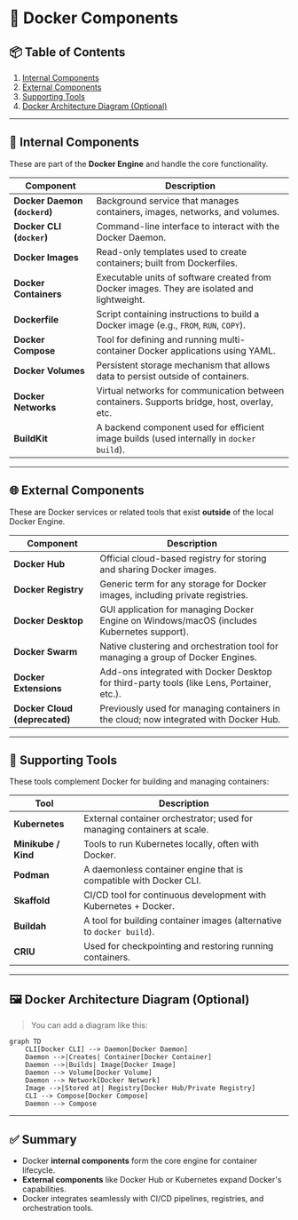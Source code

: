 
# 🐳 Docker Components

## 📦 Table of Contents

1. [Internal Components](#-internal-components)
2. [External Components](#-external-components)
3. [Supporting Tools](#-supporting-tools)
4. [Docker Architecture Diagram (Optional)](#-docker-architecture-diagram)

---

## 🔧 Internal Components

These are part of the **Docker Engine** and handle the core functionality.

| Component | Description |
|----------|-------------|
| **Docker Daemon (`dockerd`)** | Background service that manages containers, images, networks, and volumes. |
| **Docker CLI (`docker`)** | Command-line interface to interact with the Docker Daemon. |
| **Docker Images** | Read-only templates used to create containers; built from Dockerfiles. |
| **Docker Containers** | Executable units of software created from Docker images. They are isolated and lightweight. |
| **Dockerfile** | Script containing instructions to build a Docker image (e.g., `FROM`, `RUN`, `COPY`). |
| **Docker Compose** | Tool for defining and running multi-container Docker applications using YAML. |
| **Docker Volumes** | Persistent storage mechanism that allows data to persist outside of containers. |
| **Docker Networks** | Virtual networks for communication between containers. Supports bridge, host, overlay, etc. |
| **BuildKit** | A backend component used for efficient image builds (used internally in `docker build`). |

---

## 🌐 External Components

These are Docker services or related tools that exist **outside** of the local Docker Engine.

| Component | Description |
|----------|-------------|
| **Docker Hub** | Official cloud-based registry for storing and sharing Docker images. |
| **Docker Registry** | Generic term for any storage for Docker images, including private registries. |
| **Docker Desktop** | GUI application for managing Docker Engine on Windows/macOS (includes Kubernetes support). |
| **Docker Swarm** | Native clustering and orchestration tool for managing a group of Docker Engines. |
| **Docker Extensions** | Add-ons integrated with Docker Desktop for third-party tools (like Lens, Portainer, etc.). |
| **Docker Cloud (deprecated)** | Previously used for managing containers in the cloud; now integrated with Docker Hub. |

---

## 🧰 Supporting Tools

These tools complement Docker for building and managing containers:

| Tool | Description |
|------|-------------|
| **Kubernetes** | External container orchestrator; used for managing containers at scale. |
| **Minikube / Kind** | Tools to run Kubernetes locally, often with Docker. |
| **Podman** | A daemonless container engine that is compatible with Docker CLI. |
| **Skaffold** | CI/CD tool for continuous development with Kubernetes + Docker. |
| **Buildah** | A tool for building container images (alternative to `docker build`). |
| **CRIU** | Used for checkpointing and restoring running containers. |

---

## 🖼️ Docker Architecture Diagram (Optional)

> You can add a diagram like this:

```mermaid
graph TD
    CLI[Docker CLI] --> Daemon[Docker Daemon]
    Daemon -->|Creates| Container[Docker Container]
    Daemon -->|Builds| Image[Docker Image]
    Daemon --> Volume[Docker Volume]
    Daemon --> Network[Docker Network]
    Image -->|Stored at| Registry[Docker Hub/Private Registry]
    CLI --> Compose[Docker Compose]
    Daemon --> Compose
```

---

## ✅ Summary

- Docker **internal components** form the core engine for container lifecycle.
- **External components** like Docker Hub or Kubernetes expand Docker's capabilities.
- Docker integrates seamlessly with CI/CD pipelines, registries, and orchestration tools.
